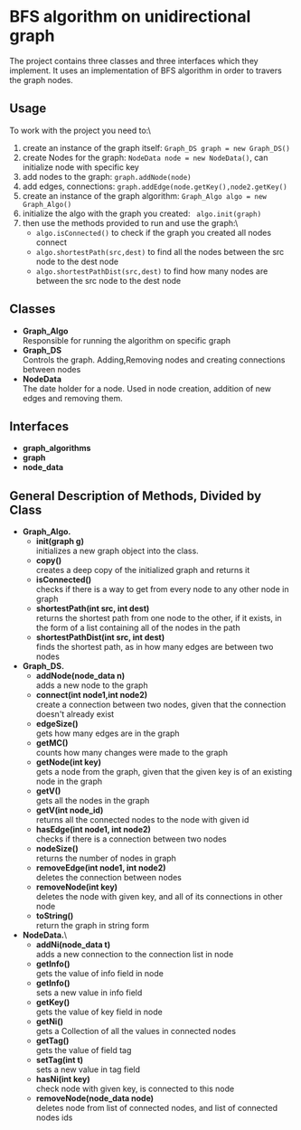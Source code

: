 # BFS algorithm on unidirectional graph
The project contains three classes and three interfaces which they implement. It uses an implementation of BFS
algorithm in order to travers the graph nodes.
## Usage
To work with the project you need to:\
1. create an instance of the graph itself: `Graph_DS graph = new Graph_DS()`
2. create Nodes for the graph: `NodeData node = new NodeData()`, can initialize node with specific key 
3. add nodes to the graph: `graph.addNode(node)`
4. add edges, connections: `graph.addEdge(node.getKey(),node2.getKey()`
5. create an instance of the graph algorithm: `Graph_Algo algo = new Graph_Algo()`
6. initialize the algo with the graph you created: ` algo.init(graph)`
7. then use the methods provided to run and use the graph:\
    * `algo.isConnected()` to check if the graph you created all nodes connect
    * `algo.shortestPath(src,dest)` to find all the nodes between the src node to the dest node
    * `algo.shortestPathDist(src,dest)` to find how many nodes are between the src node to the dest node 


## Classes
* __Graph_Algo__\
    Responsible for running the algorithm on specific graph
* __Graph_DS__\
    Controls the graph. Adding,Removing nodes and creating connections between nodes
* __NodeData__\
    The date holder for a node. Used in node creation, addition of new edges and removing them.
## Interfaces
* __graph_algorithms__
* __graph__
* __node_data__
## General Description of Methods, Divided by Class 
* __Graph_Algo.__
    * __init(graph g)__\
    initializes a new graph object into the class.
    * __copy()__\
    creates a deep copy of the initialized graph and returns it
    * __isConnected()__\
    checks if there is a way to get from every node to any other node in graph
    * __shortestPath(int src, int dest)__\
    returns the shortest path from one node to the other, if it exists, in the form of a list
    containing all of the nodes in the path
    * 	__shortestPathDist(int src, int dest)__\
    finds the shortest path, as in how many edges are between two nodes
* __Graph_DS.__
    *  __addNode(node_data n)__\
    adds a new node to the graph
    *  __connect(int node1,int node2)__\
    create a connection between two nodes, given that the connection doesn't already exist
    *  __edgeSize()__\
    gets how many edges are in the graph
    *  __getMC()__\
    counts how many changes were made to the graph
    *  __getNode(int key)__\
    gets a node from the graph, given that the given key is of an existing node in the graph
    *  __getV()__\
    gets all the nodes in the graph
    *  __getV(int node_id)__\
    returns all the connected nodes to the node with given id
    *  __hasEdge(int node1, int node2)__\
    checks if there is a connection between two nodes
    *  __nodeSize()__\
    returns the number of nodes in graph
    *  __removeEdge(int node1, int node2)__\
    deletes the connection between nodes
    *  __removeNode(int key)__\
    deletes the node with given key, and all of its connections in other node
    *  __toString()__\
    return the graph in string form
* __NodeData.__\
    * __addNi(node_data t)__\
    adds a new connection to the connection list in node 
    * __getInfo()__\
    gets the value of info field in node
    * __getInfo()__\
    sets a new value in info field
    * __getKey()__\
    gets the value of key field in node
    * __getNi()__\
    gets a Collection of all the values in connected nodes
    * __getTag()__\
    gets the value of field tag
    * __setTag(int t)__\
    sets a new value in tag field
    * __hasNi(int key)__\
    check node with given key, is connected to this node
    * __removeNode(node_data node)__\
    deletes node from list of connected nodes, and list of connected nodes ids